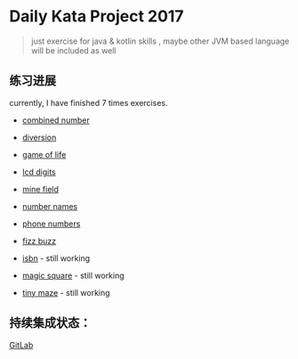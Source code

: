 # Daily Kata Project 2017

> just exercise for java & kotlin skills
>, maybe other JVM based language will be included as well

## 练习进展

currently, I have finished 7 times exercises.

 - [combined number](./docs/combinedNumber.md)
 - [diversion](./docs/diversion.md)
 - [game of life](./docs/gameOfLife.md)
 - [lcd digits](./docs/lcdDigits.md)
 - [mine field](./docs/mineField.md)
 - [number names](./docs/numberNames.md)
 - [phone numbers](./docs/phoneNumbers.md)
 - [fizz buzz](./docs/fizzBuzz.md)
 
 - [isbn](./docs/ISBN.md) - still working
 
 - [magic square](./docs/magicSquare.md) - still working
 - [tiny maze](./docs/tinyMaze.md) - still working
 
## 持续集成状态：
 [GitLab](./docs/README_GITLAB.md)